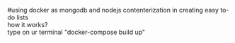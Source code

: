 #using docker as mongodb and nodejs contenterization in creating easy to-do lists <br>
how it works?<br>
type on ur terminal "docker-compose build up"
